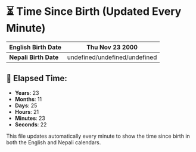 # ⏳ Time Since Birth (Updated Every Minute)

| **English Birth Date** | Thu Nov 23 2000 |
|------------------------|-------------------------------------|
| **Nepali Birth Date**  | undefined/undefined/undefined                  |

## 📅 Elapsed Time:

- **Years**: 23
- **Months**: 11
- **Days**: 25
- **Hours**: 21
- **Minutes**: 23
- **Seconds**: 22

This file updates automatically every minute to show the time since birth in both the English and Nepali calendars.
